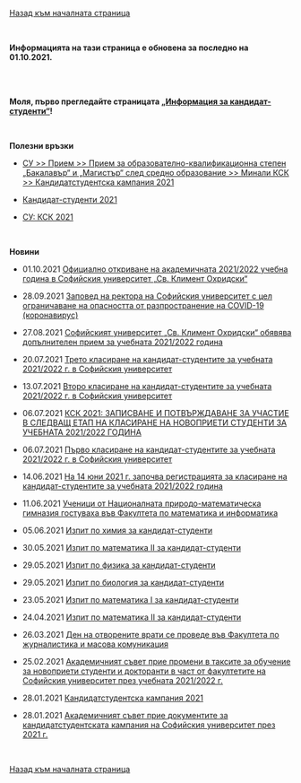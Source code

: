 [Назад към началната страница](https://ksk-su.github.io)

<br>

**Информацията на тази страница е обновена за последно на 01.10.2021.**

<br><br>

**Моля, първо прегледайте страницата [„Информация за кандидат-студенти“](https://ksk-su.github.io/ksk)!**

<br>

**Полезни връзки**

- [СУ >> Прием >> Прием за образователно-квалификационна степен „Бакалавър“ и „Магистър“ след средно образование >> Минали КСК >> Кандидатстудентска кампания 2021](https://www.uni-sofia.bg/index.php/bul/priem/priem_za_obrazovatelno_kvalifikacionna_stepen_bakalav_r_i_magist_r_sled_sredno_obrazovanie/minali_ksk/kandidatstudentska_kampaniya_2021)

- [Кандидат-студенти 2021](https://www.facebook.com/440687296346779)

- [СУ: КСК 2021](https://www.facebook.com/groups/1207160686302428)

<br>

**Новини**

- 01.10.2021 [Официално откриване на академичната 2021/2022 учебна година в Софийския университет „Св. Климент Охридски“](https://www.uni-sofia.bg/index.php/bul/novini/novini_i_s_bitiya/oficialno_otkrivane_na_akademichnata_2021_2022_uchebna_godina_v_sofijskiya_universitet_sv_kliment_ohridski)

- 28.09.2021 [Заповед на ректора на Софийския университет с цел ограничаване на опасността от разпространение на COVID-19 (коронавирус)](https://www.uni-sofia.bg/index.php/bul/novini/novini_i_s_bitiya/zapoved_na_rektora_na_sofijskiya_universitet_s_cel_ogranichavane_na_opasnostta_ot_razprostranenie_na_covid_19_koronavirus6)

- 27.08.2021 [Софийският университет „Св. Климент Охридски“ обявява допълнителен прием за учебната 2021/2022 година](https://www.uni-sofia.bg/index.php/bul/novini/novini_i_s_bitiya/sofijskiyat_universitet_sv_kliment_ohridski_obyavyava_dop_lnitelen_priem_za_uchebnata_2021_2022_godina)

- 20.07.2021 [Трето класиране на кандидат-студентите за учебната 2021/2022 г. в Софийския университет](https://www.uni-sofia.bg/index.php/bul/novini/novini_i_s_bitiya/treto_klasirane_na_kandidat_studentite_za_uchebnata_2021_2022_g_v_sofijskiya_universitet)

- 13.07.2021 [Второ класиране на кандидат-студентите за учебната 2021/2022 г. в Софийския университет](https://www.uni-sofia.bg/index.php/bul/novini/novini_i_s_bitiya/vtoro_klasirane_na_kandidat_studentite_za_uchebnata_2021_2022_g_v_sofijskiya_universitet)

- 06.07.2021 [КСК 2021: ЗАПИСВАНЕ И ПОТВЪРЖДАВАНЕ ЗА УЧАСТИЕ В СЛЕДВАЩ ЕТАП НА КЛАСИРАНЕ НА НОВОПРИЕТИ СТУДЕНТИ ЗА УЧЕБНАТА 2021/2022 ГОДИНА](https://sustudents.bg/?p=11148)

- 06.07.2021 [Първо класиране на кандидат-студентите за учебната 2021/2022 г. в Софийския университет](https://www.uni-sofia.bg/index.php/bul/novini/novini_i_s_bitiya/p_rvo_klasirane_na_kandidat_studentite_za_uchebnata_2021_2022_g_v_sofijskiya_universitet)

- 14.06.2021 [На 14 юни 2021 г. започва регистрацията за класиране на кандидат-студентите за учебната 2021/2022 година](https://www.uni-sofia.bg/index.php/bul/novini/novini_i_s_bitiya/na_14_yuni_2021_g_zapochva_registraciyata_za_klasirane_na_kandidat_studentite_za_uchebnata_2021_2022_godina)

- 11.06.2021 [Ученици от Националната природо-математическа гимназия гостуваха във Факултета по математика и информатика](https://www.uni-sofia.bg/index.php/bul/novini/novini_i_s_bitiya/uchenici_ot_nacionalnata_prirodo_matematicheska_gimnaziya_gostuvaha_v_v_fakulteta_po_matematika_i_informatika)

- 05.06.2021 [Изпит по химия за кандидат-студенти](https://www.uni-sofia.bg/index.php/bul/novini/novini_i_s_bitiya/izpit_po_himiya_za_kandidat_studenti2)

- 30.05.2021 [Изпит по математика II за кандидат-студенти](https://www.uni-sofia.bg/index.php/bul/novini/novini_i_s_bitiya/izpit_po_matematika_ii_za_kandidat_studenti3)

- 29.05.2021 [Изпит по физика за кандидат-студенти](https://www.uni-sofia.bg/index.php/bul/novini/novini_i_s_bitiya/izpit_po_fizika_za_kandidat_studenti)

- 29.05.2021 [Изпит по биология за кандидат-студенти](https://www.uni-sofia.bg/index.php/bul/novini/novini_i_s_bitiya/izpit_po_biologiya_za_kandidat_studenti2)

- 23.05.2021 [Изпит по математика I за кандидат-студенти](https://www.uni-sofia.bg/index.php/bul/novini/novini_i_s_bitiya/izpit_po_matematika_i_za_kandidat_studenti)

- 24.04.2021 [Изпит по математика II за кандидат-студенти](https://www.uni-sofia.bg/index.php/bul/novini/novini_i_s_bitiya/izpit_po_matematika_ii_za_kandidat_studenti2)

- 26.03.2021 [Ден на отворените врати се проведе във Факултета по журналистика и масова комуникация](https://www.uni-sofia.bg/index.php/bul/novini/novini_i_s_bitiya/den_na_otvorenite_vrati_se_provede_v_v_fakulteta_po_zhurnalistika_i_masova_komunikaciya)

- 25.02.2021 [Академичният съвет прие промени в таксите за обучение за новоприети студенти и докторанти в част от факултетите на Софийския университет през учебната 2021/2022 г.](https://www.uni-sofia.bg/index.php/bul/novini/novini_i_s_bitiya/akademichniyat_s_vet_prie_promeni_v_taksite_za_obuchenie_za_novoprieti_studenti_i_doktoranti_v_chast_ot_fakultetite_na_sofijskiya_universitet_prez_uchebnata_2021_2022_g)

- 28.01.2021 [Кандидатстудентска кампания 2021](https://sustudents.bg/?p=11038)

- 28.01.2021 [Академичният съвет прие документите за кандидатстудентската кампания на Софийския университет през 2021 г.](https://www.uni-sofia.bg/index.php/bul/novini/novini_i_s_bitiya/akademichniyat_s_vet_prie_dokumentite_za_kandidatstudentskata_kampaniya_na_sofijskiya_universitet_prez_2021_g)

<br>

[Назад към началната страница](https://ksk-su.github.io)
